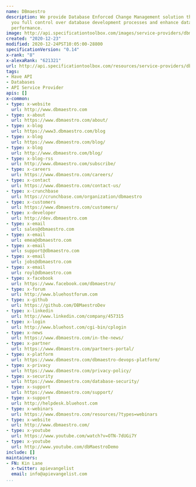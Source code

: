 ```yaml
---
name: DBmaestro
description: We provide Database Enforced Change Management solution that enables
  you full control over database development processes and enhance database DevOps
  performance.
image: http://api.specificationtoolbox.com/images/service-providers/dbmaestro.jpg
created: "2020-12-23"
modified: 2020-12-24PST10:05:00-28800
specificationVersion: "0.14"
x-rank: "8"
x-alexaRank: "621321"
url: http://api.specificationtoolbox.com/resources/service-providers/dbmaestro/
tags:
- Have API
- Databases
- API Service Provider
apis: []
x-common:
- type: x-website
  url: http://www.dbmaestro.com
- type: x-about
  url: https://www.dbmaestro.com/about/
- type: x-blog
  url: https://www3.dbmaestro.com/blog
- type: x-blog
  url: https://www.dbmaestro.com/blog/
- type: x-blog
  url: http://www.dbmaestro.com/blog/
- type: x-blog-rss
  url: http://www.dbmaestro.com/subscribe/
- type: x-careers
  url: https://www.dbmaestro.com/careers/
- type: x-contact
  url: https://www.dbmaestro.com/contact-us/
- type: x-crunchbase
  url: https://crunchbase.com/organization/dbmaestro
- type: x-customers
  url: https://www.dbmaestro.com/customers/
- type: x-developer
  url: http://dev.dbmaestro.com
- type: x-email
  url: sales@dbmaestro.com
- type: x-email
  url: emea@dbmaestro.com
- type: x-email
  url: support@dbmaestro.com
- type: x-email
  url: jobs@dbmaestro.com
- type: x-email
  url: royl@dbmaestro.com
- type: x-facebook
  url: https://www.facebook.com/dbmaestro/
- type: x-forum
  url: http://www.bluehostforum.com
- type: x-github
  url: https://github.com/DBMaestroDev
- type: x-linkedin
  url: http://www.linkedin.com/company/457315
- type: x-login
  url: http://www.bluehost.com/cgi-bin/cplogin
- type: x-news
  url: https://www.dbmaestro.com/in-the-news/
- type: x-partner
  url: https://www.dbmaestro.com/partners-portal/
- type: x-platform
  url: https://www.dbmaestro.com/dbmaestro-devops-platform/
- type: x-privacy
  url: https://www.dbmaestro.com/privacy-policy/
- type: x-security
  url: https://www.dbmaestro.com/database-security/
- type: x-support
  url: https://www.dbmaestro.com/support/
- type: x-support
  url: http://helpdesk.bluehost.com
- type: x-webinars
  url: https://www.dbmaestro.com/resources/?types=webinars
- type: x-website
  url: http://www.dbmaestro.com/
- type: x-youtube
  url: https://www.youtube.com/watch?v=OTN-7dUGi7Y
- type: x-youtube
  url: http://www.youtube.com/dbMaestroDemo
include: []
maintainers:
- FN: Kin Lane
  x-twitter: apievangelist
  email: info@apievangelist.com
...
```


